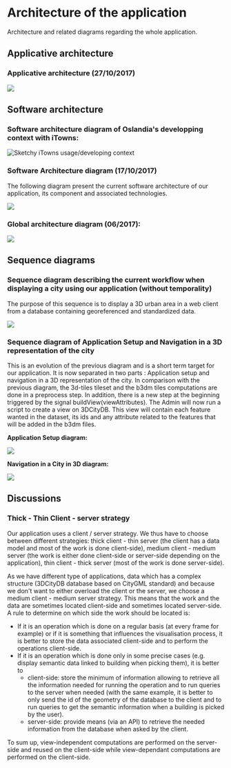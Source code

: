 # Architecture of the application

Architecture and related diagrams regarding the whole application.

## Applicative architecture

### Applicative architecture (27/10/2017)

![](Diagrams/ApplicativeArchitecture.png)

## Software architecture

### Software architecture diagram of Oslandia's developping context with iTowns:

![Sketchy iTowns usage/developing  context](Diagrams/OslandiaiTown2Context.png)

### Software Architecture diagram (17/10/2017)

The following diagram present the current software architecture of our application, its component and associated technologies.

![](Diagrams/SoftwareArchitecture.png)

### Global architecture diagram (06/2017):

![](Pictures/2017_06_Architecture_prospective.jpg)

## Sequence diagrams

### Sequence diagram describing the current workflow when displaying a city using our application (without temporality)

The purpose of this sequence is to display a 3D urban area in a web client from a database containing georeferenced and standardized data.

![](Diagrams/SeqDisplay3DCity.png)

### Sequence diagram of Application Setup and Navigation in a 3D representation of the city

This is an evolution of the previous diagram and is a short term target for our application. It is now separated in two parts : Application setup and  navigation in a 3D representation of the city. In comparison with the previous diagram, the 3d-tiles tileset and the b3dm tiles computations are done in a preprocess step. In addition, there is a new step at the beginning triggered by the signal buildView(viewAttributes). The Admin will now run a script to create a view on 3DCityDB. This view will contain each feature wanted in the dataset, its ids and any attribute related to the features that will be added in the b3dm files.

**Application Setup diagram:**

![](Diagrams/ApplicationSetup.png)

**Navigation in a City in 3D diagram:**

![](Diagrams/3DNavigation.png)

## Discussions

### Thick - Thin Client - server strategy

Our application uses a client / server strategy. We thus have to choose between different strategies: thick client - thin server (the client has a data model and most of the work is done client-side), medium client - medium server (the work is either done client-side or server-side depending on the application), thin client - thick server (most of the work is done server-side). 

As we have different type of applications, data which has a complex structure (3DCityDB database based on CityGML standard) and because we don't want to either overload the client or the server, we choose a medium client - medium server strategy. This means that the work and the data are sometimes located client-side and sometimes located server-side. A rule to determine on which side  the work should be located is:
  * If it is an operation which is done on a regular basis (at every frame for example) or if it is something that influences the visualisation process, it is better to store the data associated client-side and to perform the operations client-side.
  * If it is an operation which is done only in some precise cases (e.g. display semantic data linked to building when picking them), it is better to 
    * client-side: store the minimum of information allowing to retrieve all the information needed for running the operation and to run queries to the server when needed (with the same example, it is better to only send the id of the geometry of the database to the client and to run queries to get the semantic information when a building is picked by the user).
    * server-side: provide means (via an API) to retrieve the needed information from the database when asked by the client.
 
To sum up, view-independent computations are performed on the server-side and reused on the client-side while view-dependant computations are performed on the client-side.
